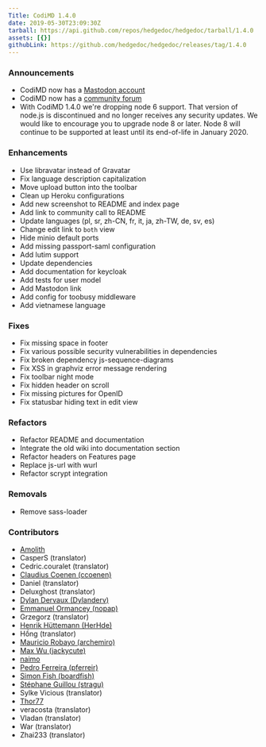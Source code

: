 ```yaml
---
Title: CodiMD 1.4.0
date: 2019-05-30T23:09:30Z
tarball: https://api.github.com/repos/hedgedoc/hedgedoc/tarball/1.4.0
assets: [{}]
githubLink: https://github.com/hedgedoc/hedgedoc/releases/tag/1.4.0
---
```

### Announcements
* CodiMD now has a [Mastodon account](https://social.codimd.org/mastodon)
* CodiMD now has a [community forum](https://community.codimd.org)
* With CodiMD 1.4.0 we're dropping node 6 support. That version of node.js is discontinued and no longer receives any security updates. We would like to encourage you to upgrade node 8 or later. Node 8 will continue to be supported at least until its end-of-life in January 2020.

### Enhancements
* Use libravatar instead of Gravatar
* Fix language description capitalization
* Move upload button into the toolbar
* Clean up Heroku configurations
* Add new screenshot to README and index page
* Add link to community call to README
* Update languages (pl, sr, zh-CN, fr, it, ja, zh-TW, de, sv, es)
* Change edit link to `both` view
* Hide minio default ports
* Add missing passport-saml configuration
* Add lutim support
* Update dependencies
* Add documentation for keycloak
* Add tests for user model
* Add Mastodon link
* Add config for toobusy middleware
* Add vietnamese language

### Fixes
* Fix missing space in footer
* Fix various possible security vulnerabilities in dependencies
* Fix broken dependency js-sequence-diagrams
* Fix XSS in graphviz error message rendering
* Fix toolbar night mode
* Fix hidden header on scroll
* Fix missing pictures for OpenID
* Fix statusbar hiding text in edit view

### Refactors
* Refactor README and documentation
* Integrate the old wiki into documentation section
* Refactor headers on Features page
* Replace js-url with wurl
* Refactor scrypt integration

### Removals
* Remove sass-loader

### Contributors
* [Amolith](https://github.com/Amolith)
* CasperS (translator)
* Cedric.couralet (translator)
* [Claudius Coenen (ccoenen)](https://github.com/ccoenen)
* Daniel (translator)
* Deluxghost (translator)
* [Dylan Dervaux (Dylanderv)](https://github.com/Dylanderv)
* [Emmanuel Ormancey (nopap)](https://github.com/nopap)
* Grzegorz (translator)
* [Henrik Hüttemann (HerHde)](https://github.com/HerHde)
* Hồng (translator)
* [Mauricio Robayo (archemiro)](https://github.com/archemiro)
* [Max Wu (jackycute)](https://github.com/jackycute)
* [naimo](https://github.com/naimo)
* [Pedro Ferreira (pferreir)](https://github.com/pferreir)
* [Simon Fish (boardfish)](https://github.com/boardfish)
* [Stéphane Guillou (stragu)](https://github.com/stragu)
* Sylke Vicious (translator)
* [Thor77](https://github.com/Thor77)
* veracosta (translator)
* Vladan (translator)
* War (translator)
* Zhai233 (translator)